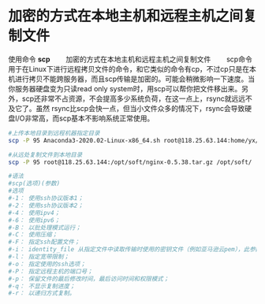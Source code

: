# 加密的方式在本地主机和远程主机之间复制文件

使用命令  **scp**
&emsp;&emsp;加密的方式在本地主机和远程主机之间复制文件
&emsp;&emsp;scp命令 用于在Linux下进行远程拷贝文件的命令，和它类似的命令有cp，不过cp只是在本机进行拷贝不能跨服务器，而且scp传输是加密的。可能会稍微影响一下速度。当你服务器硬盘变为只读read only system时，用scp可以帮你把文件移出来。另外，scp还非常不占资源，不会提高多少系统负荷，在这一点上，rsync就远远不及它了。虽然 rsync比scp会快一点，但当小文件众多的情况下，rsync会导致硬盘I/O非常高，而scp基本不影响系统正常使用。

```bash
#上传本地目录到远程机器指定目录
scp -P 95 Anaconda3-2020.02-Linux-x86_64.sh root@118.25.63.144:home/yx/
```

```bash
#从远处复制文件到本地目录
scp -P 95 root@118.25.63.144:/opt/soft/nginx-0.5.38.tar.gz /opt/soft/
```

```bash
#语法
#scp(选项)(参数)
#选项
#-1： 使用ssh协议版本1；
#-2： 使用ssh协议版本2；
#-4： 使用ipv4；
#-6： 使用ipv6；
#-B： 以批处理模式运行；
#-C： 使用压缩；
#-F： 指定ssh配置文件；
#-i： identity_file 从指定文件中读取传输时使用的密钥文件（例如亚马逊云pem），此参数直接传递给ssh；
#-l： 指定宽带限制；
#-o： 指定使用的ssh选项；
#-P： 指定远程主机的端口号；
#-p： 保留文件的最后修改时间，最后访问时间和权限模式；
#-q： 不显示复制进度；
#-r： 以递归方式复制。
```

